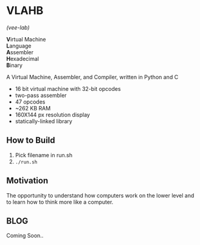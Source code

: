# VLAHB

_(vee-lab)_<br>

**V**irtual Machine <br>
**L**anguage <br>
**A**ssembler <br>
**H**exadecimal <br>
**B**inary <br>

<!-- Add Cool GIFS here :)
![screenshot](img/peekgif.gif) -->

A Virtual Machine, Assembler, and Compiler, written in Python and C

- 16 bit virtual machine with 32-bit opcodes
- two-pass assembler
- 47 opcodes
- ~262 KB RAM
- 160X144 px resolution display
- statically-linked library

## How to Build
1. Pick filename in run.sh
2. `./run.sh`

## Motivation

The opportunity to understand how computers work on the lower level and to learn how to think more like a computer.

## BLOG
Coming Soon..
